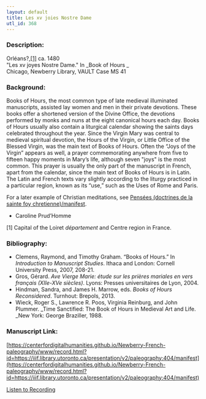 ```yaml
---
layout: default
title: Les xv joies Nostre Dame
utl_id: 368
---
```


### Description:

Orléans?,[[1]](https://paleography.library.utoronto.ca/content/transcript_fp_001#_ftn1) ca. 1480<br>
"Les xv joyes Nostre Dame." In _Book of Hours _ <br>
Chicago, Newberry Library, VAULT Case MS 41

### Background:

Books of Hours, the most common type of late medieval illuminated manuscripts, assisted lay women and men in their private devotions. These books offer a shortened version of the Divine Office, the devotions performed by monks and nuns at the eight canonical hours each day. Books of Hours usually also contain a liturgical calendar showing the saints days celebrated throughout the year. Since the Virgin Mary was central to medieval spiritual devotion, the Hours of the Virgin, or Little Office of the Blessed Virgin, was the main text of Books of Hours. Often the “Joys of the Virgin” appears as well, a prayer commemorating anywhere from five to fifteen happy moments in Mary’s life, although seven "joys" is the most common. This prayer is usually the only part of the manuscript in French, apart from the calendar, since the main text of Books of Hours is in Latin. The Latin and French texts vary slightly according to the liturgy practiced in a particular region, known as its “use,” such as the Uses of Rome and Paris.

For a later example of Christian meditations, see [Pensées (doctrines de la sainte foy chretienne)/manifest](https://centerfordigitalhumanities.github.io/Newberry-French-paleography/www/record.html?id=https://iiif.library.utoronto.ca/presentation/v2/paleography:457/manifest#111a7969-7698-42c3-a99f-ca959c5c5388).

- Caroline Prud’Homme

[1] Capital of the Loiret _département_ and Centre region in France.

### Bibliography:

- Clemens, Raymond, and Timothy Graham. “Books of Hours.” In _Introduction to Manuscript Studies_. Ithaca and London: Cornell University Press, 2007, 208-21.
- Gros, Gérard. _Ave Vierge Marie: étude sur les prières mariales en vers français (XIIe-XVe siècles)_. Lyons: Presses universitaires de Lyon, 2004.
- Hindman, Sandra, and James H. Marrow, eds. _Books of Hours Reconsidered_. Turnhout: Brepols, 2013.
- Wieck, Roger S., Lawrence R. Poos, Virginia Reinburg, and John Plummer. _Time Sanctified: The Book of Hours in Medieval Art and Life. _New York: George Braziller, 1988.

### Manuscript Link:

[https://centerfordigitalhumanities.github.io/Newberry-French-paleography/www/record.html?id=https://iiif.library.utoronto.ca/presentation/v2/paleography:404/manifest](https://centerfordigitalhumanities.github.io/Newberry-French-paleography/www/record.html?id=https://iiif.library.utoronto.ca/presentation/v2/paleography:404/manifest)

[Listen to Recording](https://centerfordigitalhumanities.github.io/Newberry-French-paleography/www/audio/404.mp3)
